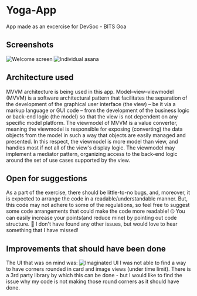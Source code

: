 # Yoga-App
App made as an excercise for DevSoc - BITS Goa

## Screenshots
![Welcome screen](https://user-images.githubusercontent.com/45695285/170888130-5cc6317b-f6a3-4ca7-b552-fd2f4ac6bd3a.png)
![Individual asana](https://user-images.githubusercontent.com/45695285/170888148-855cd509-63cf-4ddc-adfa-2b90c5020d92.png)

## Architecture used
MVVM architecture is being used in this app.
Model–view–viewmodel (MVVM) is a software architectural pattern that facilitates the separation of the development of the graphical user interface (the view) – be it via a markup language or GUI code – from the development of the business logic or back-end logic (the model) so that the view is not dependent on any specific model platform. The viewmodel of MVVM is a value converter, meaning the viewmodel is responsible for exposing (converting) the data objects from the model in such a way that objects are easily managed and presented. In this respect, the viewmodel is more model than view, and handles most if not all of the view's display logic. The viewmodel may implement a mediator pattern, organizing access to the back-end logic around the set of use cases supported by the view. 

## Open for suggestions
As a part of the exercise, there should be little-to-no bugs, and, moreover, it is expected to arrange the code in a readable/understandable manner.
But, this code may not adhere to some of the regulations, so feel free to suggest some code arrangements that could make the code more readable!
🤐 You can easily increase your points(and reduce mine) by pointing out code structure.
🤗 I don't have found any other issues, but would love to hear something that I have missed!

## Improvements that should have been done

The UI that was on mind was:
![Imaginated UI](https://user-images.githubusercontent.com/45695285/170888488-330c83a9-3622-4b9b-a4cf-89da2a5dba56.png)
I was not able to find a way to have corners rounded in card and image views (under time limit). There is a 3rd party library by which this can be done - but I would like to find the issue why my code is not making those round corners as it should have done.
